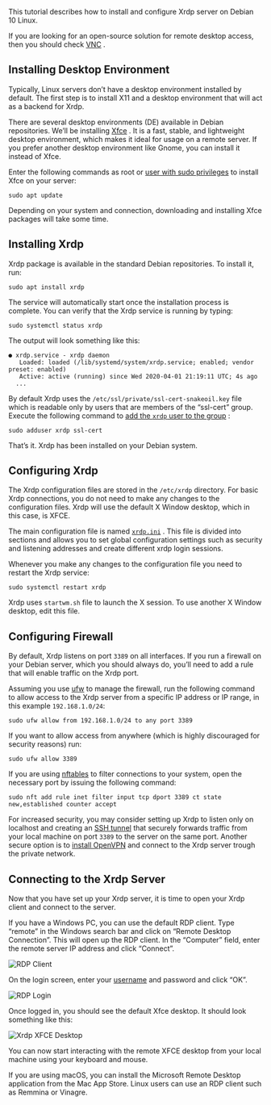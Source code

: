 This tutorial describes how to install and configure Xrdp server on Debian 10 Linux.

If you are looking for an open-source solution for remote desktop access, then you should check [VNC](https://linuxize.com/post/how-to-install-and-configure-vnc-on-debian-9/) .

## Installing Desktop Environment

Typically, Linux servers don’t have a desktop environment installed by default. The first step is to install X11 and a desktop environment that will act as a backend for Xrdp.

There are several desktop environments (DE) available in Debian repositories. We’ll be installing [Xfce](https://xfce.org/) . It is a fast, stable, and lightweight desktop environment, which makes it ideal for usage on a remote server. If you prefer another desktop environment like Gnome, you can install it instead of Xfce.

Enter the following commands as root or [user with sudo privileges](https://linuxize.com/post/how-to-create-a-sudo-user-on-debian/) to install Xfce on your server:

```
sudo apt update
```

Depending on your system and connection, downloading and installing Xfce packages will take some time.

## Installing Xrdp

Xrdp package is available in the standard Debian repositories. To install it, run:

```
sudo apt install xrdp 
```

The service will automatically start once the installation process is complete. You can verify that the Xrdp service is running by typing:

```
sudo systemctl status xrdp
```

The output will look something like this:

```output
● xrdp.service - xrdp daemon
   Loaded: loaded (/lib/systemd/system/xrdp.service; enabled; vendor preset: enabled)
   Active: active (running) since Wed 2020-04-01 21:19:11 UTC; 4s ago
  ...
```

By default Xrdp uses the `/etc/ssl/private/ssl-cert-snakeoil.key` file which is readable only by users that are members of the “ssl-cert” group. Execute the following command to [add the `xrdp` user to the group](https://linuxize.com/post/how-to-add-user-to-group-in-linux/) :

```
sudo adduser xrdp ssl-cert  
```

That’s it. Xrdp has been installed on your Debian system.

## Configuring Xrdp

The Xrdp configuration files are stored in the `/etc/xrdp` directory. For basic Xrdp connections, you do not need to make any changes to the configuration files. Xrdp will use the default X Window desktop, which in this case, is XFCE.

The main configuration file is named [`xrdp.ini`](https://linux.die.net/man/5/xrdp.ini) . This file is divided into sections and allows you to set global configuration settings such as security and listening addresses and create different xrdp login sessions.

Whenever you make any changes to the configuration file you need to restart the Xrdp service:

```
sudo systemctl restart xrdp
```

Xrdp uses `startwm.sh` file to launch the X session. To use another X Window desktop, edit this file.

## Configuring Firewall

By default, Xrdp listens on port `3389` on all interfaces. If you run a firewall on your Debian server, which you should always do, you’ll need to add a rule that will enable traffic on the Xrdp port.

Assuming you use [ufw](https://linuxize.com/post/how-to-setup-a-firewall-with-ufw-on-debian-10/) to manage the firewall, run the following command to allow access to the Xrdp server from a specific IP address or IP range, in this example `192.168.1.0/24`:

```
sudo ufw allow from 192.168.1.0/24 to any port 3389
```

If you want to allow access from anywhere (which is highly discouraged for security reasons) run:

```
sudo ufw allow 3389
```

If you are using [nftables](https://wiki.debian.org/nftables) to filter connections to your system, open the necessary port by issuing the following command:

```
sudo nft add rule inet filter input tcp dport 3389 ct state new,established counter accept
```

For increased security, you may consider setting up Xrdp to listen only on localhost and creating an [SSH tunnel](https://linuxize.com/post/how-to-setup-ssh-tunneling/) that securely forwards traffic from your local machine on port `3389` to the server on the same port. Another secure option is to [install OpenVPN](https://linuxize.com/post/how-to-set-up-an-openvpn-server-on-debian-9/) and connect to the Xrdp server trough the private network.

## Connecting to the Xrdp Server

Now that you have set up your Xrdp server, it is time to open your Xrdp client and connect to the server.

If you have a Windows PC, you can use the default RDP client. Type “remote” in the Windows search bar and click on “Remote Desktop Connection”. This will open up the RDP client. In the “Computer” field, enter the remote server IP address and click “Connect”.

![RDP Client](https://linuxize.com/post/how-to-install-xrdp-on-debian-10/rdp-client_hu4ee2143b511ba1de0cac8a5cbe7d6882_48245_768x0_resize_q75_lanczos.jpg)

On the login screen, enter your [username](https://linuxize.com/post/how-to-add-and-delete-users-on-debian-9/) and password and click “OK”.

![RDP Login](https://linuxize.com/post/how-to-install-xrdp-on-debian-10/rdp-login_hu50726b7ceba78e54c787cf2f3b2050f4_34726_768x0_resize_q75_lanczos.jpg)

Once logged in, you should see the default Xfce desktop. It should look something like this:

![Xrdp XFCE Desktop](https://linuxize.com/post/how-to-install-xrdp-on-debian-10/xrdp-xfce-desktop_hu740a37e790d7a7dd468b63b4f22c7223_55728_768x0_resize_q75_lanczos.jpg)

You can now start interacting with the remote XFCE desktop from your local machine using your keyboard and mouse.

If you are using macOS, you can install the Microsoft Remote Desktop application from the Mac App Store. Linux users can use an RDP client such as Remmina or Vinagre.
